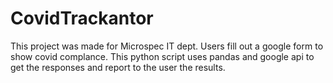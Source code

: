 # CovidTrackantor
This project was made for Microspec IT dept. Users fill out a google form to show covid complance. This python script uses pandas and google api to get the responses and report to the user the results.
